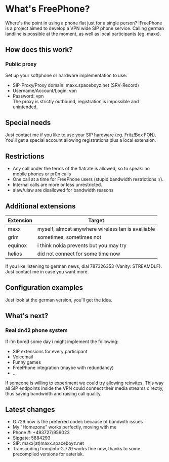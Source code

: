 # What's FreePhone?
Where's the point in using a phone flat just for a single person? !FreePhone is a project aimed to develop a VPN wide SIP phone service. Calling german landline is possible at the moment, as well as local participants (eg. maxx).

## How does this work?
### Public proxy
Set up your softphone or hardware implementation to use:
 * SIP-Proxy/Proxy domain: maxx.spaceboyz.net (SRV-Record) 
 * Username/Account/Login: vpn
 * Password: vpn    
The proxy is strictly outbound, registration is impossible and unintended.

## Special needs
Just contact me if you like to use your SIP hardware (eg. Fritz!Box FON). You'll get a special account allowing registrations plus a local extension.

## Restrictions
 * Any call under the terms of the flatrate is allowed, so to speak: no mobile phones or pr0n calls
 * One call at a time for FreePhone users (stupid bandwidth restrictions :/).
 * Internal calls are more or less unrestricted.
 * alaw/ulaw are disallowed for bandwidth reasons

## Additional extensions
| **Extension** | **Target** |
|---|---|
| maxx | myself, almost anywhere wireless lan is availiable |
| grim | sometimes, sometimes not |
| equinox | i think nokia prevents but you may try |
| helios | did not connect for some time now |

If you like listening to german news, dial 787326353 (Vanity: STREAMDLF). Just contact me in case you want more.

## Configuration examples
Just look at the german version, you'll get the idea.

## What's next?
### Real dn42 phone system
If i'm bored some day i might implement the following:
 * SIP extensions for every participant
 * Voicemail
 * Funny games
 * FreePhone integration (maybe with redundancy)
 * ...

If someone is willing to experiment we could try allowing reinvites. This way all SIP endpoints inside the VPN could connect their media streams directly, thus saving bandwidth and raising call quality.

## Latest changes
 * G.729 now is the preferred codec because of bandwith issues
 * My "Homezone" works perfectly, moving with me
  * Phone #: +493727/959023
  * Sipgate: 5884293
  * SIP: maxx(at)maxx.spaceboyz.net
 * Transcoding from/into G.729 works fine now, thanks to some precompiled versions for asterisk.
